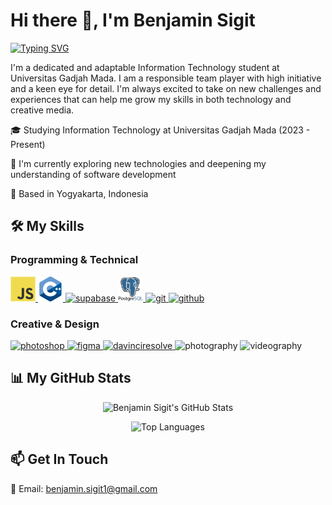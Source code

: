 # Hi there 👋, I'm Benjamin Sigit

[![Typing SVG](https://readme-typing-svg.herokuapp.com?font=Inter&size=35&pause=1000&center=true&vCenter=true&width=1000&lines=Information+Technology+Student+at+UGM;Creative+and+Detail-Oriented+Developer;Passionate+about+Photography+%26+Videography)](https://git.io/typing-svg)

I'm a dedicated and adaptable Information Technology student at Universitas Gadjah Mada. I am a responsible team player with high initiative and a keen eye for detail. I'm always excited to take on new challenges and experiences that can help me grow my skills in both technology and creative media.

🎓 Studying Information Technology at Universitas Gadjah Mada (2023 - Present)

🌱 I'm currently exploring new technologies and deepening my understanding of software development

📍 Based in Yogyakarta, Indonesia

## 🛠️ My Skills

### Programming & Technical
<p align="left">
<a href="https://developer.mozilla.org/en-US/docs/Web/JavaScript" target="_blank" rel="noreferrer"> <img src="https://raw.githubusercontent.com/devicons/devicon/master/icons/javascript/javascript-original.svg" alt="javascript" width="40" height="40"/> </a>
<a href="https://www.cplusplus.com/" target="_blank" rel="noreferrer"> <img src="https://raw.githubusercontent.com/devicons/devicon/master/icons/cplusplus/cplusplus-original.svg" alt="cplusplus" width="40" height="40"/> </a>
<a href="https://supabase.io/" target="_blank" rel="noreferrer"> <img src="https://cdn.jsdelivr.net/gh/devicons/devicon/icons/supabase/supabase-original.svg" alt="supabase" width="40" height="40"/> </a>
<a href="https://www.postgresql.org" target="_blank" rel="noreferrer"> <img src="https://raw.githubusercontent.com/devicons/devicon/master/icons/postgresql/postgresql-original-wordmark.svg" alt="postgresql" width="40" height="40"/> </a>
<a href="https://git-scm.com/" target="_blank" rel="noreferrer"> <img src="https://www.vectorlogo.zone/logos/git-scm/git-scm-icon.svg" alt="git" width="40" height="40"/> </a>
<a href="https://github.com/" target="_blank" rel="noreferrer"> <img src="https://cdn.jsdelivr.net/gh/devicons/devicon/icons/github/github-original.svg" alt="github" width="40" height="40"/> </a>
</p>

### Creative & Design
<p align="left">
<a href="https://www.adobe.com/products/photoshop.html" target="_blank" rel="noreferrer"> <img src="https://cdn.jsdelivr.net/gh/devicons/devicon/icons/photoshop/photoshop-plain.svg" alt="photoshop" width="40" height="40"/> </a>
<a href="https://www.figma.com/" target="_blank" rel="noreferrer"> <img src="https://www.vectorlogo.zone/logos/figma/figma-icon.svg" alt="figma" width="40" height="40"/> </a>
<a href="https://www.blackmagicdesign.com/products/davinciresolve" target="_blank" rel="noreferrer"> <img src="https://upload.wikimedia.org/wikipedia/commons/9/90/DaVinci_Resolve_17_logo.svg" alt="davinciresolve" width="40" height="40"/> </a>
<img src="https://img.icons8.com/ios-filled/50/000000/photo-camera.png" alt="photography" width="40" height="40"/>
<img src="https://img.icons8.com/ios-filled/50/000000/video-camera.png" alt="videography" width="40" height="40"/>
</p>

## 📊 My GitHub Stats

<p align="center">
<img src="https://github-readme-stats.vercel.app/api?username=benjminn&show_icons=true&theme=dracula&rank_icon=github" alt="Benjamin Sigit's GitHub Stats" />
</p>

<p align="center">
<img src="https://github-readme-stats.vercel.app/api/top-langs/?username=benjminn&layout=compact&theme=dracula" alt="Top Languages" />
</p>

## 📫 Get In Touch

📧 Email: benjamin.sigit1@gmail.com

